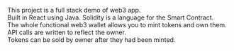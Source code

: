 This project is a full stack demo of web3 app.<br/>Built in React using Java. Solidity is a language for the Smart Contract.<br/>The whole functional web3 wallet allows you to mint tokens and own them.<br/>API calls are written to reflect the owner.<br/>Tokens can be sold by owner after they had been minted.
